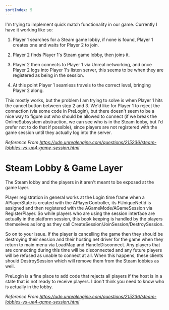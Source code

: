 ```yaml
---
sortIndex: 5
---
```


I'm trying to implement quick match functionality in our game. Currently I have it working like so:

1. Player 1 searches for a Steam game lobby, if none is found, Player 1 creates one and waits for Player 2 to join.

1. Player 2 finds Player 1's Steam game lobby, then joins it.

1. Player 2 then connects to Player 1 via Unreal networking, and once Player 2 logs into Player 1's listen server, this seems to be when they are registered as being in the session.

1. At this point Player 1 seamless travels to the correct level, bringing Player 2 along.

This mostly works, but the problem I am trying to solve is when Player 1 hits the cancel button between step 2 and 3. We'd like for Player 1 to reject the connection (via some code in PreLogin), but there doesn't seem to be a nice way to figure out who should be allowed to connect (if we break the OnlineSubsystem abstraction, we can see who is in the Steam lobby, but I'd prefer not to do that if possible), since players are not registered with the game session until they actually log into the server.

*Reference From <https://udn.unrealengine.com/questions/215236/steam-lobbies-vs-ue4-game-session.html>*

# Steam Lobby & Game Layer

The Steam lobby and the players in it aren't meant to be exposed at the game layer.

Player registration in general works at the Login time frame when a APlayerState is created with the APlayerController, its FUniqueNetId is assigned and then registered with the AGameMode/AGameSession via RegisterPlayer. So while players who are using the session interface are actually in the platform session, this book keeping is handled by the players themselves as long as they call CreateSession/JoinSession/DestroySession.

So on to your issue. If the player is cancelling the game then they should be destroying their session and their hosting net driver for the game when they return to main menu via LoadMap and HandleDisconnect. Any players that are connecting during this time will be disconnected and any future players will be refused as unable to connect at all. When this happens, these clients should DestroySession which will remove them from the Steam lobbies as well.

PreLogin is a fine place to add code that rejects all players if the host is in a state that is not ready to receive players. I don't think you need to know who is actually in the lobby.

*Reference From <https://udn.unrealengine.com/questions/215236/steam-lobbies-vs-ue4-game-session.html>*
